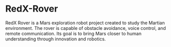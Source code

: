 # RedX-Rover
 RedX Rover is a Mars exploration robot project created to study the Martian environment. The rover is capable of obstacle avoidance, voice control, and remote communication. Its goal is to bring Mars closer to human understanding through innovation and robotics.
